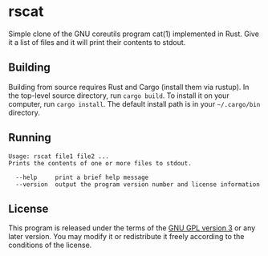 # rscat

Simple clone of the GNU coreutils program cat(1) implemented in Rust. Give it
a list of files and it will print their contents to stdout.

## Building

Building from source requires Rust and Cargo (install them via rustup). In the
top-level source directory, run `cargo build`. To install it on your computer,
run `cargo install`. The default install path is in your `~/.cargo/bin` directory.

## Running

```text
Usage: rscat file1 file2 ...
Prints the contents of one or more files to stdout.

  --help     print a brief help message
  --version  output the program version number and license information
```

## License

This program is released under the terms of the [GNU GPL version 3](LICENSE)
or any later version. You may modify it or redistribute it freely according
to the conditions of the license.
